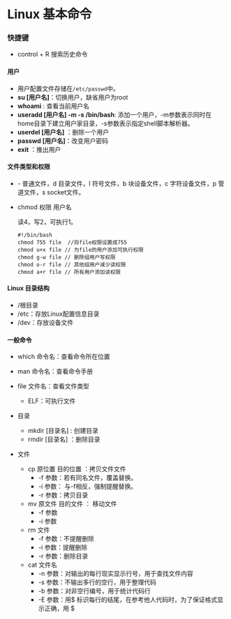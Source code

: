 # Linux 基本命令

### 快捷键

- control + R 搜索历史命令

#### 用户

- 用户配置文件存储在```/etc/passwd```中。
- **su [用户名]**：切换用户，缺省用户为root
- **whoami** : 查看当前用户名
- **useradd [用户名] -m -s /bin/bash**: 添加一个用户，-m参数表示同时在home目录下建立用户家目录，-s参数表示指定shell脚本解析器。
- **userdel [用户名]** ：删除一个用户
- **passwd [用户名]**：改变用户密码
- **exit** ：推出用户

#### 文件类型和权限

- \- 普通文件，d 目录文件，I 符号文件，b 块设备文件，c 字符设备文件，p 管道文件，s socket文件。

- chmod 权限 用户名

  读4，写2，可执行1。

  ```shell
  #!/bin/bash
  chmod 755 file  //将file权限设置成755
  chmod u+x file // 为file的用户添加可执行权限
  chmod g-w file // 删除组用户写权限
  chmod o-r file // 其他组用户减少读权限
  chmod a+r file // 所有用户添加读权限
  ```

#### Linux 目录结构

- /根目录
- /etc：存放Linux配置信息目录
- /dev：存放设备文件

#### 一般命令

- which 命令名：查看命令所在位置
- man 命令名：查看命令手册
- file 文件名：查看文件类型
  - ELF：可执行文件

- 目录
  - mkdir [目录名] :  创建目录
  - rmdir [目录名] ：删除目录
- 文件
  - cp 原位置 目的位置 ：拷贝文件文件
    - -f 参数：若有同名文件，覆盖替换。
    - -i 参数： 与-f相反，强制提醒替换。
    - -r 参数：拷贝目录
  - mv 原文件 目的文件 ： 移动文件
    - -f 参数
    - -i 参数
  - rm 文件
    - -f 参数：不提醒删除
    - -i 参数：提醒删除
    - -r 参数：删除目录
  - cat 文件名
    - -n 参数：对输出的每行现实显示行号，用于查找文件内容
    - -s 参数：不输出多行的空行，用于整理代码
    - -b 参数：对非空行编号，用于统计代码行
    - -E 参数：用\$ 标识每行的结尾，在参考他人代码时，为了保证格式显示正确，用 \$